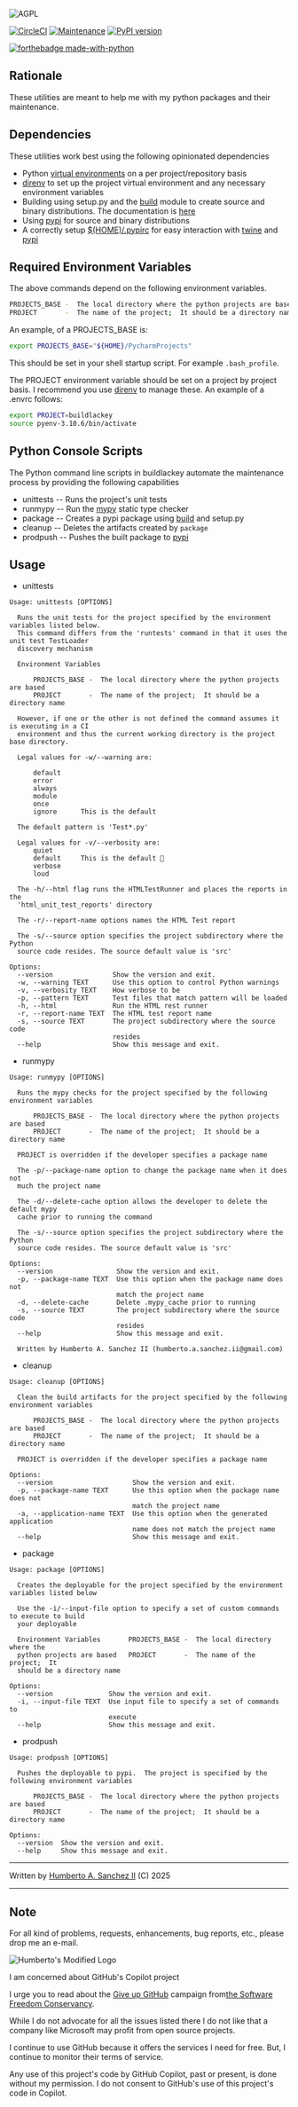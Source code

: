 ![](https://github.com/hasii2011/code-ally-basic/blob/master/developer/agpl-license-web-badge-version-2-256x48.png "AGPL")

[![CircleCI](https://dl.circleci.com/status-badge/img/gh/hasii2011/buildlackey/tree/master.svg?style=shield)](https://dl.circleci.com/status-badge/redirect/gh/hasii2011/buildlackey/tree/master)
[![Maintenance](https://img.shields.io/badge/Maintained%3F-yes-green.svg)](https://GitHub.com/Naereen/StrapDown.js/graphs/commit-activity)
[![PyPI version](https://badge.fury.io/py/buildlackey.svg)](https://badge.fury.io/py/buildlackey)

[![forthebadge made-with-python](http://ForTheBadge.com/images/badges/made-with-python.svg)](https://www.python.org/)

## Rationale

These utilities are meant to help me with my python packages and their maintenance.

## Dependencies

These utilities work best using the following opinionated dependencies

* Python [virtual environments](https://realpython.com/python-virtual-environments-a-primer/) on a per project/repository basis
*  [direnv](https://direnv.net) to set up the project virtual environment and any necessary environment variables
* Building using setup.py and the [build](https://pypi.org/project/build/) module to create source and binary distributions.  The documentation is [here](https://pypa-build.readthedocs.io/en/stable/)
* Using [pypi](https://pypi.org/) for source and binary distributions
* A correctly setup [$(HOME)/.pypirc](https://packaging.python.org/en/latest/specifications/pypirc/) for easy interaction with [twine](https://pypi.org/project/twine/) and [pypi](https://pypi.org/)

## Required Environment Variables

The above commands depend on the following environment variables.

```bash
PROJECTS_BASE -  The local directory where the python projects are based
PROJECT       -  The name of the project;  It should be a directory name
```

 An example, of a PROJECTS_BASE is:

```bash
export PROJECTS_BASE="${HOME}/PycharmProjects" 
```

This should be set in your shell startup script.  For example `.bash_profile`.

The PROJECT environment variable should be set on a project by project basis.  I recommend you use [direnv](https://direnv.net) to manage these.  An example of a .envrc follows:

```bash
export PROJECT=buildlackey
source pyenv-3.10.6/bin/activate
```


## Python Console Scripts

The Python command line scripts in buildlackey automate the maintenance process by providing the following capabilities

* unittests -- Runs the project's unit tests
* runmypy   -- Run the [mypy](https://www.mypy-lang.org) static type checker 
* package   --  Creates a pypi package using [build](https://pypi.org/project/build/) and setup.py 
* cleanup   -- Deletes the artifacts created by `package`
* prodpush  -- Pushes the built package to [pypi](https://pypi.org)

## Usage

* unittests
```text
Usage: unittests [OPTIONS]

  Runs the unit tests for the project specified by the environment variables listed below.
  This command differs from the 'runtests' command in that it uses the unit test TestLoader
  discovery mechanism

  Environment Variables

      PROJECTS_BASE -  The local directory where the python projects are based
      PROJECT       -  The name of the project;  It should be a directory name

  However, if one or the other is not defined the command assumes it is executing in a CI
  environment and thus the current working directory is the project base directory.
  
  Legal values for -w/--warning are:

      default
      error
      always
      module
      once
      ignore      This is the default
  
  The default pattern is 'Test*.py'
  
  Legal values for -v/--verbosity are:
      quiet
      default     This is the default 🧐
      verbose
      loud

  The -h/--html flag runs the HTMLTestRunner and places the reports in the
  'html_unit_test_reports' directory

  The -r/--report-name options names the HTML Test report

  The -s/--source option specifies the project subdirectory where the Python
  source code resides. The source default value is 'src' 

Options:
  --version               Show the version and exit.
  -w, --warning TEXT      Use this option to control Python warnings
  -v, --verbosity TEXT    How verbose to be
  -p, --pattern TEXT      Test files that match pattern will be loaded
  -h, --html              Run the HTML rest runner
  -r, --report-name TEXT  The HTML test report name
  -s, --source TEXT       The project subdirectory where the source code
                          resides
  --help                  Show this message and exit.

```

* runmypy
```text
Usage: runmypy [OPTIONS]

  Runs the mypy checks for the project specified by the following environment variables
  
      PROJECTS_BASE -  The local directory where the python projects are based
      PROJECT       -  The name of the project;  It should be a directory name

  PROJECT is overridden if the developer specifies a package name

  The -p/--package-name option to change the package name when it does not
  much the project name

  The -d/--delete-cache option allows the developer to delete the default mypy
  cache prior to running the command

  The -s/--source option specifies the project subdirectory where the Python
  source code resides. The source default value is 'src'

Options:
  --version                Show the version and exit.
  -p, --package-name TEXT  Use this option when the package name does not
                           match the project name
  -d, --delete-cache       Delete .mypy_cache prior to running
  -s, --source TEXT        The project subdirectory where the source code
                           resides
  --help                   Show this message and exit.

  Written by Humberto A. Sanchez II (humberto.a.sanchez.ii@gmail.com)

```
* cleanup

```text
Usage: cleanup [OPTIONS]

  Clean the build artifacts for the project specified by the following environment variables
  
      PROJECTS_BASE -  The local directory where the python projects are based
      PROJECT       -  The name of the project;  It should be a directory name

  PROJECT is overridden if the developer specifies a package name

Options:
  --version                    Show the version and exit.
  -p, --package-name TEXT      Use this option when the package name does not
                               match the project name
  -a, --application-name TEXT  Use this option when the generated application
                               name does not match the project name
  --help                       Show this message and exit.

```

* package
```text
Usage: package [OPTIONS]

  Creates the deployable for the project specified by the environment variables listed below
  
  Use the -i/--input-file option to specify a set of custom commands to execute to build
  your deployable

  Environment Variables       PROJECTS_BASE -  The local directory where the
  python projects are based   PROJECT       -  The name of the project;  It
  should be a directory name

Options:
  --version              Show the version and exit.
  -i, --input-file TEXT  Use input file to specify a set of commands to
                         execute
  --help                 Show this message and exit.

```
* prodpush
```text
Usage: prodpush [OPTIONS]

  Pushes the deployable to pypi.  The project is specified by the following environment variables
  
      PROJECTS_BASE -  The local directory where the python projects are based
      PROJECT       -  The name of the project;  It should be a directory name

Options:
  --version  Show the version and exit.
  --help     Show this message and exit.

```

___

Written by <a href="mailto:email@humberto.a.sanchez.ii@gmail.com?subject=Hello Humberto">Humberto A. Sanchez II</a>  (C) 2025

---

## Note
For all kind of problems, requests, enhancements, bug reports, etc.,
please drop me an e-mail.


![Humberto's Modified Logo](https://raw.githubusercontent.com/wiki/hasii2011/gittodoistclone/images/SillyGitHub.png)

I am concerned about GitHub's Copilot project



I urge you to read about the
[Give up GitHub](https://GiveUpGitHub.org) campaign from[the Software Freedom Conservancy](https://sfconservancy.org).

While I do not advocate for all the issues listed there I do not like that a company like Microsoft may profit from open source projects.

I continue to use GitHub because it offers the services I need for free.  But, I continue to monitor their terms of service.

Any use of this project's code by GitHub Copilot, past or present, is done without my permission.  I do not consent to GitHub's use of this project's code in Copilot.
